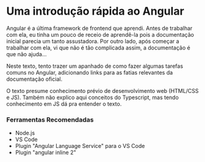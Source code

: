 # Uma introdução rápida ao Angular

Angular é a última framework de frontend que aprendi. Antes de trabalhar com ela, eu tinha um pouco de receio de aprendê-la pois a documentação inicial parecia um tanto assustadora. Por outro lado, após começar a trabalhar com ela, vi que não é tão complicada assim, a documentação é que não ajuda...

Neste texto, tento trazer um apanhado de como fazer algumas tarefas comuns no Angular, adicionando links para as fatias relevantes da documentação oficial.

O texto presume conhecimento prévio de desenvolvimento web \(HTML/CSS e JS\). Também não explico aqui conceitos do Typescript, mas tendo conhecimento em JS dá pra entender o texto.

### Ferramentas Recomendadas

* Node.js
* VS Code
* Plugin "Angular Language Service" para o VS Code
* Plugin "angular inline 2"

